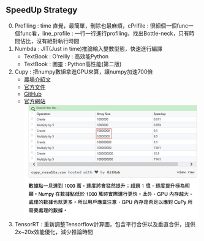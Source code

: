 ## SpeedUp Strategy
0. Profiling : time 直覺，最簡單，刪除也最麻煩，cPrifile : 很細個一個func一個func看，line_profile : 一行一行進行profiling，找出Bottle-neck，只有時間佔比，沒有絕對執行時間
1. Numbda : JIT(Just in time)推論輸入變數型態，快速進行編譯
   * TextBook : O'reilly : 高效能Python  
   * TextBook : 圖靈 : Python高性能(第二版)
2. Cupy : 把numpy數組拿進GPU來算，讓numpy加速700倍
   * [農場介紹文](https://kknews.cc/zh-tw/code/gma66z9.html)
   * [官方文件](https://docs-cupy.chainer.org/en/stable/#)
   * [GitHub](https://github.com/cupy/cupy)
   * [官方網站](https://cupy.chainer.org/?fbclid=IwAR1gyp98svCgtEYqQkgr0QFCTLxPISK8S_57siUiZCvgCviQQszrf3Kq7cw#hero)
  <img src='./images/speed_1.png'></img>
3. TensorRT : 重新調整Tensorflow計算圖，包含平行合併以及垂直合併，提供2x~20x效能優化，減少推論時間